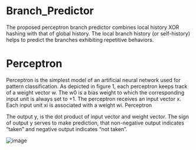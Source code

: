 # Branch_Predictor
The proposed perceptron branch predictor combines 
local history XOR hashing with that of global history. 
The local branch history (or self-history) helps to predict 
the branches exhibiting repetitive behaviors. 
# Perceptron 
Perceptron is the simplest model of an artificial neural 
network used for pattern classification. As depicted in 
figure 1, each perceptron keeps track of a weight vector w. 
The w0 is a bias weight to which the corresponding input 
unit is always set to +1. The perceptron receives an input 
vector x. Each input unit xi is associated with a weight wi. 
Perceptron 

The output y, is the dot product of input vector and 
weight vector. The sign of output y serves to make 
prediction, that non-negative output indicates “taken” and 
negative output indicates “not taken”. 

![image](https://user-images.githubusercontent.com/93528509/147481452-251df659-def8-46be-a1af-abe416d79aaf.png)

